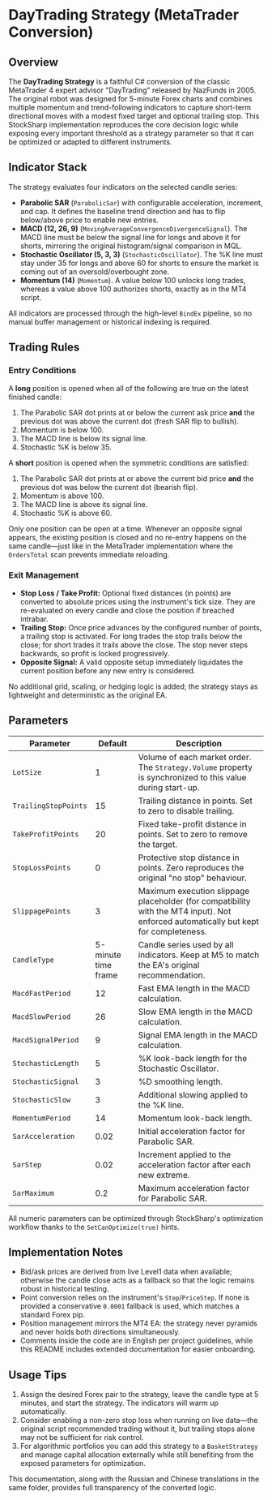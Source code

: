 # DayTrading Strategy (MetaTrader Conversion)

## Overview

The **DayTrading Strategy** is a faithful C# conversion of the classic MetaTrader 4 expert advisor "DayTrading" released by NazFunds in 2005. The original robot was designed for 5-minute Forex charts and combines multiple momentum and trend-following indicators to capture short-term directional moves with a modest fixed target and optional trailing stop. This StockSharp implementation reproduces the core decision logic while exposing every important threshold as a strategy parameter so that it can be optimized or adapted to different instruments.

## Indicator Stack

The strategy evaluates four indicators on the selected candle series:

- **Parabolic SAR** (`ParabolicSar`) with configurable acceleration, increment, and cap. It defines the baseline trend direction and has to flip below/above price to enable new entries.
- **MACD (12, 26, 9)** (`MovingAverageConvergenceDivergenceSignal`). The MACD line must be below the signal line for longs and above it for shorts, mirroring the original histogram/signal comparison in MQL.
- **Stochastic Oscillator (5, 3, 3)** (`StochasticOscillator`). The %K line must stay under 35 for longs and above 60 for shorts to ensure the market is coming out of an oversold/overbought zone.
- **Momentum (14)** (`Momentum`). A value below 100 unlocks long trades, whereas a value above 100 authorizes shorts, exactly as in the MT4 script.

All indicators are processed through the high-level `BindEx` pipeline, so no manual buffer management or historical indexing is required.

## Trading Rules

### Entry Conditions

A **long** position is opened when all of the following are true on the latest finished candle:

1. The Parabolic SAR dot prints at or below the current ask price **and** the previous dot was above the current dot (fresh SAR flip to bullish).
2. Momentum is below 100.
3. The MACD line is below its signal line.
4. Stochastic %K is below 35.

A **short** position is opened when the symmetric conditions are satisfied:

1. The Parabolic SAR dot prints at or above the current bid price **and** the previous dot was below the current dot (bearish flip).
2. Momentum is above 100.
3. The MACD line is above its signal line.
4. Stochastic %K is above 60.

Only one position can be open at a time. Whenever an opposite signal appears, the existing position is closed and no re-entry happens on the same candle—just like in the MetaTrader implementation where the `OrdersTotal` scan prevents immediate reloading.

### Exit Management

- **Stop Loss / Take Profit:** Optional fixed distances (in points) are converted to absolute prices using the instrument's tick size. They are re-evaluated on every candle and close the position if breached intrabar.
- **Trailing Stop:** Once price advances by the configured number of points, a trailing stop is activated. For long trades the stop trails below the close; for short trades it trails above the close. The stop never steps backwards, so profit is locked progressively.
- **Opposite Signal:** A valid opposite setup immediately liquidates the current position before any new entry is considered.

No additional grid, scaling, or hedging logic is added; the strategy stays as lightweight and deterministic as the original EA.

## Parameters

| Parameter | Default | Description |
| --- | --- | --- |
| `LotSize` | 1 | Volume of each market order. The `Strategy.Volume` property is synchronized to this value during start-up. |
| `TrailingStopPoints` | 15 | Trailing distance in points. Set to zero to disable trailing. |
| `TakeProfitPoints` | 20 | Fixed take-profit distance in points. Set to zero to remove the target. |
| `StopLossPoints` | 0 | Protective stop distance in points. Zero reproduces the original "no stop" behaviour. |
| `SlippagePoints` | 3 | Maximum execution slippage placeholder (for compatibility with the MT4 input). Not enforced automatically but kept for completeness. |
| `CandleType` | 5-minute time frame | Candle series used by all indicators. Keep at M5 to match the EA's original recommendation. |
| `MacdFastPeriod` | 12 | Fast EMA length in the MACD calculation. |
| `MacdSlowPeriod` | 26 | Slow EMA length in the MACD calculation. |
| `MacdSignalPeriod` | 9 | Signal EMA length in the MACD calculation. |
| `StochasticLength` | 5 | %K look-back length for the Stochastic Oscillator. |
| `StochasticSignal` | 3 | %D smoothing length. |
| `StochasticSlow` | 3 | Additional slowing applied to the %K line. |
| `MomentumPeriod` | 14 | Momentum look-back length. |
| `SarAcceleration` | 0.02 | Initial acceleration factor for Parabolic SAR. |
| `SarStep` | 0.02 | Increment applied to the acceleration factor after each new extreme. |
| `SarMaximum` | 0.2 | Maximum acceleration factor for Parabolic SAR. |

All numeric parameters can be optimized through StockSharp's optimization workflow thanks to the `SetCanOptimize(true)` hints.

## Implementation Notes

- Bid/ask prices are derived from live Level1 data when available; otherwise the candle close acts as a fallback so that the logic remains robust in historical testing.
- Point conversion relies on the instrument's `Step`/`PriceStep`. If none is provided a conservative `0.0001` fallback is used, which matches a standard Forex pip.
- Position management mirrors the MT4 EA: the strategy never pyramids and never holds both directions simultaneously.
- Comments inside the code are in English per project guidelines, while this README includes extended documentation for easier onboarding.

## Usage Tips

1. Assign the desired Forex pair to the strategy, leave the candle type at 5 minutes, and start the strategy. The indicators will warm up automatically.
2. Consider enabling a non-zero stop loss when running on live data—the original script recommended trading without it, but trailing stops alone may not be sufficient for risk control.
3. For algorithmic portfolios you can add this strategy to a `BasketStrategy` and manage capital allocation externally while still benefiting from the exposed parameters for optimization.

This documentation, along with the Russian and Chinese translations in the same folder, provides full transparency of the converted logic.
